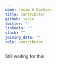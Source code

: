 ```yaml
---
name: Jasim A Basheer
title: Contributor
github: jasim
twitter: ""
linkedin: ""
slack: ""
joining_date: ""
role: contributor
---
```


Still waiting for this
